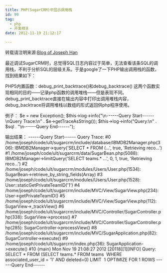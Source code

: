 ```yaml
---
title: PHP(SugarCRM)中显示调用栈
id: 99
tag:
  - php
  - 开发相关
date: 2012-11-19 21:12:17

---
```


转载请注明来源:[Blog of Joseph Han](http://blog.joseph-han.net/ "Blog of Joseph Han")

最近调试SugarCRM时，总觉得SQL日志内容过于简单，无法查看该条SQL的调用栈，不利于分析SQL的层级关系。于是google了一下PHP输出调用栈的函数，找到结果如下：

PHP5内置函数：debug_print_backtrace()和debug_backtrace()
这两个函数实现相同的目的——记录php函数的调用堆栈——但是表现不同。debug_print_backtrace直接在输出内容中打印出调用堆栈内容，debug_backtrace将调用堆栈以数组的形式返回供php程序使用。

例子：
$e = new Exception();
$this-&gt;log-&gt;info("\n------Query Start------\nQuery Trace:\n" . $e-&gt;getTraceAsString());
$this-&gt;log-&gt;info("Query:\n" . $sql . "\n------Query End------");

输出结果：
------Query Start------
Query Trace:
#0 /home/joseph/code/ult/sugarcrm/include/database/IBMDB2Manager.php(306): IBMDB2Manager-&gt;query('SELECT * FROM (...', true, 'Retrieving reco...')
#1 /home/joseph/code/ult/sugarcrm/data/SugarBean.php(5088): IBMDB2Manager-&gt;limitQuery('SELECT teams.* ...', 0, 1, true, 'Retrieving reco...')
#2 /home/joseph/code/ult/sugarcrm/modules/Users/User.php(1534): SugarBean-&gt;retrieve_by_string_fields(Array)
#3 /home/joseph/code/ult/sugarcrm/modules/Users/User.php(1528): User::staticGetPrivateTeamID('1')
#4 /home/joseph/code/ult/sugarcrm/include/MVC/View/SugarView.php(234): User-&gt;getPrivateTeamID()
#5 /home/joseph/code/ult/sugarcrm/include/MVC/View/SugarView.php(112): SugarView-&gt;_trackView()
#6 /home/joseph/code/ult/sugarcrm/include/MVC/Controller/SugarController.php(338): SugarView-&gt;process()
#7 /home/joseph/code/ult/sugarcrm/include/MVC/Controller/SugarController.php(285): SugarController-&gt;processView()
#8 /home/joseph/code/ult/sugarcrm/include/MVC/SugarApplication.php(82): SugarController-&gt;execute()
#9 /home/joseph/code/ult/sugarcrm/index.php(36): SugarApplication-&gt;execute()
#10 {main}
Mon Nov 19 21:08:27 2012 [20118][1][INFO] Query:
SELECT * FROM (SELECT teams.* FROM teams  WHERE associated_user_id = '1' AND deleted=0) LIMIT  1 OPTIMIZE FOR 1 ROWS
------Query End------

&nbsp;

&nbsp;